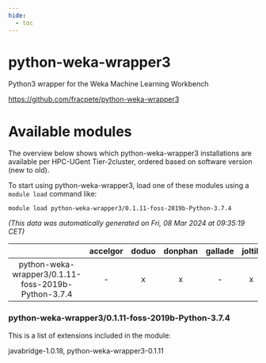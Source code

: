 ```yaml
---
hide:
  - toc
---
```


python-weka-wrapper3
====================


Python3 wrapper for the Weka Machine Learning Workbench

https://github.com/fracpete/python-weka-wrapper3
# Available modules


The overview below shows which python-weka-wrapper3 installations are available per HPC-UGent Tier-2cluster, ordered based on software version (new to old).

To start using python-weka-wrapper3, load one of these modules using a `module load` command like:

```shell
module load python-weka-wrapper3/0.1.11-foss-2019b-Python-3.7.4
```

*(This data was automatically generated on Fri, 08 Mar 2024 at 09:35:19 CET)*  

| |accelgor|doduo|donphan|gallade|joltik|skitty|
| :---: | :---: | :---: | :---: | :---: | :---: | :---: |
|python-weka-wrapper3/0.1.11-foss-2019b-Python-3.7.4|-|x|x|-|x|x|


### python-weka-wrapper3/0.1.11-foss-2019b-Python-3.7.4

This is a list of extensions included in the module:

javabridge-1.0.18, python-weka-wrapper3-0.1.11